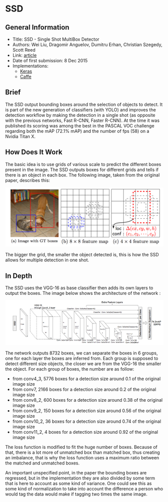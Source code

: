 # SSD

## General Information

- Title: SSD - Single Shot MultiBox Detector
- Authors: Wei Liu, Dragomir Anguelov, Dumitru Erhan, Christian Szegedy, Scott Reed
- Link: [article](https://arxiv.org/abs/1512.02325)
- Date of first submission: 8 Dec 2015
- Implementations:
    - [Keras](https://github.com/rykov8/ssd_keras)
    - [Caffe](https://github.com/weiliu89/caffe/tree/ssd)

## Brief

The SSD output bounding boxes around the selection of objects to detect. It is part of the new
generation of classifiers (with YOLO) and improves the detection workflow by making the detection
in a single shot (as opposite with the previous networks, Fast R-CNN, Faster R-CNN).
At the time it was published its scoring was among the best in the PASCAL VOC challenge regarding both
the mAP (72.1% mAP) and the number of fps (58) on a  Nvidia Titan X.

## How Does It Work

The basic idea is to use grids of various scale to predict the different boxes present in the image. The SSD outputs boxes for different grids and tells if there is an object in each box.
The following image, taken from the original paper, describes this:

![How Does It Work](https://github.com/D3lt4lph4/papers/blob/master/docs/images/imageclassif/ssd/ssd-classif-how.png?raw=true "SSD grid")

The bigger the grid, the smaller the object detected is, this is how the SSD allows for multiple detection in one shot.

## In Depth

The SSD uses the VGG-16 as base classifier then adds its own layers to output the boxes. The image
below shows the architecture of the network :

![SSD network](https://github.com/D3lt4lph4/papers/blob/master/docs/images/imageclassif/ssd/ssd-network.png?raw=true "SSD Network")

The network outputs 8732 boxes, we can separate the boxes in 6 groups, one for each layer the boxes are
inferred from. Each group is supposed to detect different size objects, the closer we are from the VGG-16
the smaller the object.
For each group of boxes, the number are as follow:

- from conv4_3, 5776 boxes for a detection size around 0.1 of the original image size
- from conv7, 2166 boxes for a detection size around 0.2 of the original image size
- from conv8_2, 600 boxes for a detection size around 0.38 of the original image size
- from conv9_2, 150 boxes for a detection size around 0.56 of the original image size
- from conv10_2, 36 boxes for a detection size around 0.74 of the original image size
- from conv11_2, 4 boxes for a detection size around 0.92 of the original image size

The loss function is modified to fit the huge number of boxes. Because of that, there is a lot more of unmatched box than matched box, thus creating an imbalance, that is why the loss function uses a maximum ratio between the matched and unmatched boxes.

An important unspecified point, in the paper the bounding boxes are regressed, but in the implementation they are also divided by some term that is here to account as some kind of variance. One could see this as some kind of normalization to take into account the difference a person who would tag the data would make if tagging two times the same image.